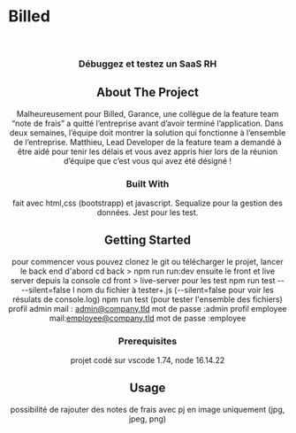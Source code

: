 # Billed

<br />
<div align="center">


  <h3 align="center">Débuggez et testez un SaaS RH</h3>

<!-- ABOUT THE PROJECT -->
## About The Project
Malheureusement pour Billed, Garance, une collègue de la feature team “note de frais” a quitté l’entreprise avant d’avoir terminé l’application. Dans deux semaines, l’équipe doit montrer la solution qui fonctionne à l’ensemble de l’entreprise. Matthieu, Lead Developer de la feature team a demandé à être aidé pour tenir les délais et vous avez appris hier lors de la réunion d’équipe que c’est vous qui avez été désigné !
### Built With

fait avec html,css (bootstrapp) et javascript.
Sequalize pour la gestion des données.
Jest pour les test.
## Getting Started

pour commencer vous pouvez clonez le git ou télécharger le projet, lancer le back end d'abord
cd back > npm run run:dev
ensuite le front et live server depuis la console
cd front > live-server
pour les test
npm run test -- --silent=false l nom du fichier à tester+.js  (--silent=false pour voir les résulats de console.log)
npm run test (pour tester l'ensemble des fichiers)
profil admin
mail : admin@company.tld
mot de passe :admin
profil employee
mail:employee@company.tld
mot de passe :employee
### Prerequisites

projet codé sur vscode 1.74, node 16.14.22


<!-- USAGE EXAMPLES -->
## Usage

possibilité de rajouter des notes de frais avec pj en image uniquement (jpg, jpeg, png)
